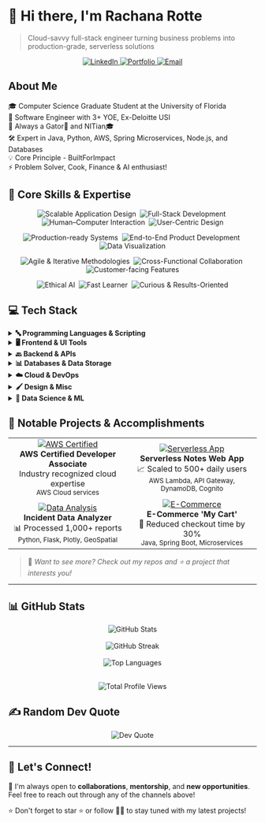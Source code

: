# 👋 Hi there, I'm Rachana Rotte

> Cloud-savvy full-stack engineer turning business problems into production-grade, serverless solutions

<p align="center">
  <a href="https://www.linkedin.com/in/rotte-rachana/">
    <img src="https://img.shields.io/badge/LinkedIn-0077B5?style=for-the-badge&logo=linkedin&logoColor=white" alt="LinkedIn"/>
  </a>
  <a href="https://rachana-portfolio.com">
    <img src="https://img.shields.io/badge/Portfolio-4285F4?style=for-the-badge&logo=google-chrome&logoColor=white" alt="Portfolio"/>
  </a>
  <a href="mailto:rachana1603@gmail.com">
    <img src="https://img.shields.io/badge/Email-D14836?style=for-the-badge&logo=gmail&logoColor=white" alt="Email"/>
  </a>
</p>

## About Me

🎓 Computer Science Graduate Student at the University of Florida  
💼 Software Engineer with 3+ YOE, Ex-Deloitte USI  
🏫 Always a Gator🐊 and NITian🎓  
🛠️ Expert in Java, Python, AWS, Spring Microservices, Node.js, and Databases  
💡 Core Principle - BuiltForImpact  
⚡ Problem Solver, Cook, Finance & AI enthusiast!

## 💼 Core Skills & Expertise

<p align="center">
  <img src="https://img.shields.io/badge/Scalable%20Application%20Design-4B8BBE?style=plastic" alt="Scalable Application Design" />&nbsp;
  <img src="https://img.shields.io/badge/Full--Stack%20Development-4B8BBE?style=plastic" alt="Full-Stack Development" />&nbsp;
  <img src="https://img.shields.io/badge/Human--Computer%20Interaction-4B8BBE?style=plastic" alt="Human–Computer Interaction" />&nbsp;
  <img src="https://img.shields.io/badge/User--Centric%20Design-4B8BBE?style=plastic" alt="User-Centric Design" />
</p>

<p align="center">
  <img src="https://img.shields.io/badge/Production--Ready%20Systems-4B8BBE?style=plastic" alt="Production-ready Systems" />&nbsp;
  <img src="https://img.shields.io/badge/End--to--End%20Development-4B8BBE?style=plastic" alt="End-to-End Product Development" />&nbsp;
  <img src="https://img.shields.io/badge/Data%20Visualization-4B8BBE?style=plastic" alt="Data Visualization" />
</p>

<p align="center">
  <img src="https://img.shields.io/badge/Agile%20%26%20Iterative-4B8BBE?style=plastic" alt="Agile & Iterative Methodologies" />&nbsp;
  <img src="https://img.shields.io/badge/Cross--Functional%20Collaboration-4B8BBE?style=plastic" alt="Cross-Functional Collaboration" />&nbsp;
  <img src="https://img.shields.io/badge/Customer--Facing%20Features-4B8BBE?style=plastic" alt="Customer-facing Features" />
</p>

<p align="center">
  <img src="https://img.shields.io/badge/Ethical%20AI-4B8BBE?style=plastic" alt="Ethical AI" />&nbsp;
  <img src="https://img.shields.io/badge/Fast%20Learner-4B8BBE?style=plastic" alt="Fast Learner" />&nbsp;
  <img src="https://img.shields.io/badge/Curious%20%26%20Results--Oriented-4B8BBE?style=plastic" alt="Curious & Results-Oriented" />
</p>

## 💻 Tech Stack

<details>
<summary><b>🔤 Programming Languages & Scripting</b></summary>
<br>

<a href="https://www.java.com" >![Java](https://img.shields.io/badge/Java-%23ED8B00.svg?style=for-the-badge&logo=java&logoColor=white)</a>
<a href="https://www.python.org">![Python](https://img.shields.io/badge/python-3670A0?style=for-the-badge&logo=python&logoColor=ffdd54)</a>
<a href="https://learn.microsoft.com/dotnet/csharp/">![C#](https://img.shields.io/badge/c%23-%23239120.svg?style=for-the-badge&logo=csharp&logoColor=white)</a>
<a href="https://isocpp.org">![C++](https://img.shields.io/badge/c++-%2300599C.svg?style=for-the-badge&logo=c%2B%2B&logoColor=white)</a>
<a href="https://www.typescriptlang.org">![TypeScript](https://img.shields.io/badge/typescript-%23007ACC.svg?style=for-the-badge&logo=typescript&logoColor=white)</a>
<a href="https://www.perl.org">![Perl](https://img.shields.io/badge/perl-%2339457E.svg?style=for-the-badge&logo=perl&logoColor=white)</a>
<a href="https://www.php.net">![PHP](https://img.shields.io/badge/php-%23777BB4.svg?style=for-the-badge&logo=php&logoColor=white)</a>
<a href="https://www.gnu.org/software/bash/">![Bash Script](https://img.shields.io/badge/bash_script-%23121011.svg?style=for-the-badge&logo=gnu-bash&logoColor=white)</a>
<a href="https://learn.microsoft.com/powershell/">![PowerShell](https://img.shields.io/badge/PowerShell-%235391FE.svg?style=for-the-badge&logo=powershell&logoColor=white)</a>
<a href="https://www.markdownguide.org"    >![Markdown](https://img.shields.io/badge/markdown-%23000000.svg?style=for-the-badge&logo=markdown&logoColor=white)</a>


</details>

<details>
<summary><b>🖥️ Frontend & UI Tools</b></summary>
<br>

<a href="https://developer.mozilla.org/en-US/docs/Web/HTML">![HTML5](https://img.shields.io/badge/html5-%23E34F26.svg?style=for-the-badge&logo=html5&logoColor=white)</a>
<a href="https://developer.mozilla.org/en-US/docs/Web/CSS">![CSS3](https://img.shields.io/badge/css3-%231572B6.svg?style=for-the-badge&logo=css3&logoColor=white)</a>
<a href="https://react.dev">![React](https://img.shields.io/badge/react-%2320232a.svg?style=for-the-badge&logo=react&logoColor=%2361DAFB)</a>
<a href="https://angular.dev">![Angular](https://img.shields.io/badge/angular-%23DD0031.svg?style=for-the-badge&logo=angular&logoColor=white)</a>
<a href="https://nextjs.org">![Next JS](https://img.shields.io/badge/Next-black?style=for-the-badge&logo=next.js&logoColor=white)</a>
<a href="https://tailwindcss.com">![TailwindCSS](https://img.shields.io/badge/tailwindcss-%2338B2AC.svg?style=for-the-badge&logo=tailwind-css&logoColor=white)</a>
<a href="https://getbootstrap.com">![Bootstrap](https://img.shields.io/badge/bootstrap-%238511FA.svg?style=for-the-badge&logo=bootstrap&logoColor=white)</a>
<a href="https://jquery.com">![jQuery](https://img.shields.io/badge/jquery-%230769AD.svg?style=for-the-badge&logo=jquery&logoColor=white)</a>
<a href="https://vitejs.dev">![Vite](https://img.shields.io/badge/vite-%23646CFF.svg?style=for-the-badge&logo=vite&logoColor=white)</a>
<a href="https://webpack.js.org">![Webpack](https://img.shields.io/badge/webpack-%238DD6F9.svg?style=for-the-badge&logo=webpack&logoColor=black)</a>
<a href="https://esbuild.github.io">![Esbuild](https://img.shields.io/badge/esbuild-%23FFCF00.svg?style=for-the-badge&logo=esbuild&logoColor=black)</a>
<a href="https://redux.js.org">![Redux](https://img.shields.io/badge/redux-%23593d88.svg?style=for-the-badge&logo=redux&logoColor=white)</a>
<a href="https://rxjs.dev">![RxJS](https://img.shields.io/badge/rxjs-%23B7178C.svg?style=for-the-badge&logo=reactivex&logoColor=white)</a>


</details>

<details>
<summary><b>🔙 Backend & APIs</b></summary>
<br>

<a href="https://nodejs.org">![NodeJS](https://img.shields.io/badge/node.js-6DA55F?style=for-the-badge&logo=node.js&logoColor=white)</a>
<a href="https://expressjs.com">![Express.js](https://img.shields.io/badge/express.js-%23404d59.svg?style=for-the-badge&logo=express&logoColor=%2361DAFB)</a>
<a href="https://spring.io">![Spring](https://img.shields.io/badge/spring-%236DB33F.svg?style=for-the-badge&logo=spring&logoColor=white)</a>
<a href="https://www.djangoproject.com">![Django](https://img.shields.io/badge/django-%23092E20.svg?style=for-the-badge&logo=django&logoColor=white)</a>
<a href="https://flask.palletsprojects.com">![Flask](https://img.shields.io/badge/flask-%23000.svg?style=for-the-badge&logo=flask&logoColor=white)</a>
<a href="https://fastapi.tiangolo.com">![FastAPI](https://img.shields.io/badge/FastAPI-005571?style=for-the-badge&logo=fastapi)</a>
<a href="https://graphql.org">![GraphQL](https://img.shields.io/badge/-GraphQL-E10098?style=for-the-badge&logo=graphql&logoColor=white)</a>
<a href="https://jwt.io">![JWT](https://img.shields.io/badge/JWT-black?style=for-the-badge&logo=JSON%20web%20tokens)</a>
<a href="https://hibernate.org">![Hibernate](https://img.shields.io/badge/Hibernate-59666C?style=for-the-badge&logo=Hibernate&logoColor=white)</a>

</details>

<details>
<summary><b>📊 Databases & Data Storage</b></summary>
<br>

<a href="https://www.mysql.com">![MySQL](https://img.shields.io/badge/mysql-4479A1.svg?style=for-the-badge&logo=mysql&logoColor=white)</a>
<a href="https://www.postgresql.org">![Postgres](https://img.shields.io/badge/postgres-%23316192.svg?style=for-the-badge&logo=postgresql&logoColor=white)</a>
<a href="https://www.mongodb.com">![MongoDB](https://img.shields.io/badge/MongoDB-%234ea94b.svg?style=for-the-badge&logo=mongodb&logoColor=white)</a>
<a href="https://aws.amazon.com/dynamodb/">![Amazon DynamoDB](https://img.shields.io/badge/Amazon%20DynamoDB-4053D6?style=for-the-badge&logo=Amazon%20DynamoDB&logoColor=white)</a>
<a href="https://www.elastic.co/elasticsearch/">![Elasticsearch](https://img.shields.io/badge/elasticsearch-%230377CC.svg?style=for-the-badge&logo=elasticsearch&logoColor=white)</a>

</details>

<details>
<summary><b>☁️ Cloud & DevOps</b></summary>
<br>

<a href="https://aws.amazon.com">![AWS](https://img.shields.io/badge/AWS-%23FF9900.svg?style=for-the-badge&logo=amazon-aws&logoColor=white)</a>
<a href="https://cloud.google.com">![Google Cloud](https://img.shields.io/badge/GoogleCloud-%234285F4.svg?style=for-the-badge&logo=google-cloud&logoColor=white)</a>
<a href="https://www.docker.com">![Docker](https://img.shields.io/badge/docker-%230db7ed.svg?style=for-the-badge&logo=docker&logoColor=white)</a>
<a href="https://kubernetes.io">![Kubernetes](https://img.shields.io/badge/kubernetes-%23326ce5.svg?style=for-the-badge&logo=kubernetes&logoColor=white)</a>
<a href="https://www.jenkins.io">![Jenkins](https://img.shields.io/badge/jenkins-%232C5263.svg?style=for-the-badge&logo=jenkins&logoColor=white)</a>
<a href="https://git-scm.com">![Git](https://img.shields.io/badge/git-%23F05033.svg?style=for-the-badge&logo=git&logoColor=white)</a>
<a href="https://github.com">![GitHub](https://img.shields.io/badge/github-%23121011.svg?style=for-the-badge&logo=github&logoColor=white)</a>
<a href="https://www.atlassian.com/software/jira">![Jira](https://img.shields.io/badge/jira-%230A0FFF.svg?style=for-the-badge&logo=jira&logoColor=white)</a>
<a href="https://www.ansible.com">![Ansible](https://img.shields.io/badge/ansible-%231A1918.svg?style=for-the-badge&logo=ansible&logoColor=white)</a>
<a href="https://about.gitlab.com">![GitLab](https://img.shields.io/badge/gitlab-%23181717.svg?style=for-the-badge&logo=gitlab&logoColor=white)</a>
<a href="https://bitbucket.org">![Bitbucket](https://img.shields.io/badge/bitbucket-%230047B3.svg?style=for-the-badge&logo=bitbucket&logoColor=white)</a>
<a href="https://www.atlassian.com/software/confluence" >![Confluence](https://img.shields.io/badge/confluence-%23172BF4.svg?style=for-the-badge&logo=confluence&logoColor=white)</a>
<a href="https://eslint.org">![ESLint](https://img.shields.io/badge/ESLint-4B3263?style=for-the-badge&logo=eslint&logoColor=white)</a>
<a href="https://www.sonarlint.org">![SonarLint](https://img.shields.io/badge/SonarLint-CB2029?style=for-the-badge&logo=SONARLINT&logoColor=white)</a>
<a href="https://www.npmjs.com">![NPM](https://img.shields.io/badge/NPM-%23CB3837.svg?style=for-the-badge&logo=npm&logoColor=white)</a>

</details>

<details>
<summary><b>🖌️ Design & Misc</b></summary>
<br>

<a href="https://www.figma.com">![Figma](https://img.shields.io/badge/figma-%23F24E1E.svg?style=for-the-badge&logo=figma&logoColor=white)</a>
<a href="https://www.adobe.com">![Adobe](https://img.shields.io/badge/adobe-%23FF0000.svg?style=for-the-badge&logo=adobe&logoColor=white)</a>
<a href="https://www.canva.com">![Canva](https://img.shields.io/badge/Canva-%2300C4CC.svg?style=for-the-badge&logo=canva&logoColor=white)</a>
<a href="https://www.postman.com">![Postman](https://img.shields.io/badge/Postman-FF6C37?style=for-the-badge&logo=postman&logoColor=white)</a>
<a href="https://www.raspberrypi.org">![Raspberry Pi](https://img.shields.io/badge/-Raspberry_Pi-C51A4A?style=for-the-badge&logo=Raspberry-Pi)</a>
<a href="https://powerbi.microsoft.com">![Power BI](https://img.shields.io/badge/power_bi-F2C811?style=for-the-badge&logo=powerbi&logoColor=black)</a>
<a href="https://www.splunk.com">![Splunk](https://img.shields.io/badge/splunk-%23000000.svg?style=for-the-badge&logo=splunk&logoColor=white)</a>
<a href="https://zigbeealliance.org">![Zigbee](https://img.shields.io/badge/zigbee-%23EB0443.svg?style=for-the-badge&logo=zigbee&logoColor=white)</a>
<a href="https://maven.apache.org">![Apache Maven](https://img.shields.io/badge/Apache%20Maven-C71A36?style=for-the-badge&logo=Apache%20Maven&logoColor=white)</a>
<a href="https://tomcat.apache.org">![Apache Tomcat](https://img.shields.io/badge/apache%20tomcat-%23F8DC75.svg?style=for-the-badge&logo=apache-tomcat&logoColor=black)</a>

</details>

<details>
<summary><b>🤖 Data Science & ML</b></summary>
<br>

<a href="https://numpy.org">![NumPy](https://img.shields.io/badge/numpy-%23013243.svg?style=for-the-badge&logo=numpy&logoColor=white)</a>
<a href="https://pandas.pydata.org">![Pandas](https://img.shields.io/badge/pandas-%23150458.svg?style=for-the-badge&logo=pandas&logoColor=white)</a>
<a href="https://matplotlib.org">![Matplotlib](https://img.shields.io/badge/Matplotlib-%23ffffff.svg?style=for-the-badge&logo=Matplotlib&logoColor=black)</a>
<a href="https://plotly.com">![Plotly](https://img.shields.io/badge/Plotly-%233F4F75.svg?style=for-the-badge&logo=plotly&logoColor=white)</a>
<a href="https://scikit-learn.org">![scikit-learn](https://img.shields.io/badge/scikit--learn-%23F7931E.svg?style=for-the-badge&logo=scikit-learn&logoColor=white)</a>
<a href="https://www.tensorflow.org">![TensorFlow](https://img.shields.io/badge/TensorFlow-%23FF6F00.svg?style=for-the-badge&logo=TensorFlow&logoColor=white)</a>
<a href="https://pytorch.org">![PyTorch](https://img.shields.io/badge/PyTorch-%23EE4C2C.svg?style=for-the-badge&logo=PyTorch&logoColor=white)</a>
<a href="https://keras.io">![Keras](https://img.shields.io/badge/Keras-%23D00000.svg?style=for-the-badge&logo=Keras&logoColor=white)</a>

</details>

## 🌟 Notable Projects & Accomplishments

<div align="center" id="div1">

<table>
  <tr>
    <td align="center">
      <a href="https://www.credly.com/badges/83ff3e69-d6dc-4251-b47d-f16324b74e49/public_url">
      <img src="https://img.shields.io/badge/AWS-Certified-FF9900?style=for-the-badge&logo=amazon-aws&logoColor=white" alt="AWS Certified"/></a>
      <br />
      <b>AWS Certified Developer Associate</b>
      <br />
      <span>Industry recognized cloud expertise</span>
      <br />
      <sub>AWS Cloud services</sub> 
    </td>
    <td align="center">
      <a href="https://github.com/rotte007/AWS-Serverless-Notes-WebApp">
      <img src="https://img.shields.io/badge/Serverless-Notes-4285F4?style=for-the-badge&logo=serverless&logoColor=white" alt="Serverless App"/></a>
      <br />
      <b>Serverless Notes Web App</b>
      <br />
      <span>📈 Scaled to 500+ daily users</span>
      <br />
      <sub>AWS Lambda, API Gateway, DynamoDB, Cognito</sub>
    </td>
  </tr>
  <tr>
    <td align="center">
      <a href="https://github.com/rotte007/Incident-Data-Analyzer">
      <img src="https://img.shields.io/badge/Incident-Analyzer-4EAA25?style=for-the-badge&logo=python&logoColor=white" alt="Data Analysis"/></a>
      <br />
      <b>Incident Data Analyzer</b>
      <br />
      <span>📊 Processed 1,000+ reports</span>
      <br />
      <sub>Python, Flask, Plotly, GeoSpatial</sub>
    </td>
    <td align="center">
      <a href="https://github.com/rotte007/myKart">
      <img src="https://img.shields.io/badge/ECommerce-Cart-6DB33F?style=for-the-badge&logo=spring&logoColor=white" alt="E-Commerce"/></a>
      <br />
      <b>E-Commerce 'My Cart'</b>
      <br />
      <span>🚀 Reduced checkout time by 30%</span>
      <br />
      <sub>Java, Spring Boot, Microservices</sub>
    </td>
  </tr>
</table>

</div>

> 👀 *Want to see more? Check out my repos and ⭐️ a project that interests you!*

---

## 📊 GitHub Stats

<div align="center" id="div2">
  <img src="https://github-readme-stats.vercel.app/api?username=rotte007&theme=default&hide_border=false&include_all_commits=true&count_private=false&&rank_icon=github" alt="GitHub Stats" />
  <br/><br/>
  <img src="https://nirzak-streak-stats.vercel.app/?user=rotte007&theme=default&hide_border=false" alt="GitHub Streak" />
  <br/><br/>
  <img src="https://github-readme-stats.vercel.app/api/top-langs/?username=rotte007&theme=default&hide_border=false&include_all_commits=true&count_private=false&layout=compact" alt="Top Languages" />
</div><br/>

<p align="center">
  <img src="https://komarev.com/ghpvc/?username=rotte007&style=flat&color=brightgreen&label=PROFILE+VIEWS" alt="Total Profile Views" />
</p>

## ✍️ Random Dev Quote

<div align="center" id="div3">
  <img src="https://quotes-github-readme.vercel.app/api?type=horizontal&theme=light" alt="Dev Quote" />
</div>

---

## 🤝 Let's Connect!

🚀 I'm always open to **collaborations**, **mentorship**, and **new opportunities**. Feel free to reach out through any of the channels above!

⭐️ Don't forget to star ⭐️ or follow 👩‍💻 to stay tuned with my latest projects!
